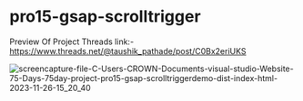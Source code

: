 # pro15-gsap-scrolltrigger
Preview Of Project Threads link:-
https://www.threads.net/@taushik_pathade/post/C0Bx2eriUKS

![screencapture-file-C-Users-CROWN-Documents-visual-studio-Website-75-Days-75day-project-pro15-gsap-scrolltriggerdemo-dist-index-html-2023-11-26-15_20_40](https://github.com/Taushik-Pathade/pro15-gsap-scrolltrigger/assets/120588702/7d9ee428-b86a-4eef-9431-c76e33623edd)
